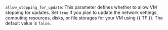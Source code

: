 `allow_stopping_for_update`: This parameter defines whether to allow VM stopping for updates. Set `true` if you plan to update the network settings, computing resources, disks, or file storages for your VM using {{ TF }}. The default value is `false`.